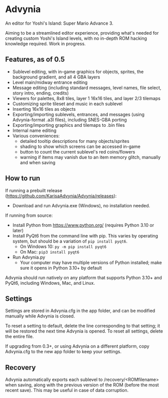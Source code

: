 # Advynia
An editor for Yoshi's Island: Super Mario Advance 3.

Aiming to be a streamlined editor experience, providing what's needed for creating custom Yoshi's Island levels, with no in-depth ROM hacking knowledge required. Work in progress.

## Features, as of 0.5
- Sublevel editing, with in-game graphics for objects, sprites, the background gradient, and all 4 GBA layers
- Level main/midway entrance editing
- Message editing (including standard messages, level names, file select, story intro, ending, credits)
- Viewers for palettes, 8x8 tiles, layer 1 16x16 tiles, and layer 2/3 tilemaps
- Customizing sprite tileset and music in each sublevel
- Inserting 16x16 tiles as objects
- Exporting/importing sublevels, entrances, and messages (using Advynia-format .a3l files), including SNES-GBA porting
- Exporting/importing graphics and tilemaps to .bin files
- Internal name editing
- Various conveniences:
    - detailed tooltip descriptions for many objects/sprites
    - shading to show which screens can be accessed in-game
    - button to count the current sublevel's red coins/flowers
    - warning if items may vanish due to an item memory glitch, manually and when saving

## How to run
If running a prebuilt release (<https://github.com/KarisaAdvynia/Advynia/releases>):
- Download and run Advynia.exe (Windows)<!-- or Advynia.app (Mac)-->, no installation needed.

If running from source:
- Install Python from <https://www.python.org/> (requires Python 3.10 or later)
- Install PyQt6 from the command line with pip. This varies by operating system, but should be a variation of `pip install pyqt6`.
    - On Windows 10: `py -m pip install pyqt6`
    - On Mac: `pip3 install pyqt6`
- Run Advynia.py
    - Your computer may have multiple versions of Python installed; make sure it opens in Python 3.10+ by default

Advynia should run natively on any platform that supports Python 3.10+ and PyQt6, including Windows, Mac, and Linux.

## Settings
Settings are stored in Advynia.cfg in the app folder, and can be modified manually while Advynia is closed.
<!-- - Note: In the Mac build, Advynia.app/Contents/MacOS/ is treated as the app folder, as opposed to the folder containing Advynia.app. This is unintentional.-->

To reset a setting to default, delete the line corresponding to that setting; it will be restored the next time Advynia is opened. To reset all settings, delete the entire file.

If upgrading from 0.3+, or using Advynia on a different platform, copy Advynia.cfg to the new app folder to keep your settings.

## Recovery
Advynia automatically exports each sublevel to /recovery/\<ROMfilename\> when saving, along with the previous version of the ROM (before the most recent save). This may be useful in case of data corruption.
